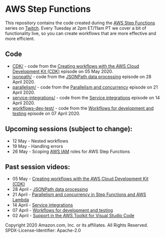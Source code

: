 # AWS Step Functions

This repository contains the code created during the [AWS Step Functions][step-functions] series on [Twitch][twitch]. Every Tuesday at 2pm ET/11am PT we cover a bit of functionality live, so you can create workflows that are more effective and more efficient.

## Code

* [CDK/](CDK) - code from the [Creating workflows with the AWS Cloud Development Kit (CDK)][cdk] episode on 05 May 2020.
* [jsonpath/](jsonpath) - code from the [JSONPath data processing][jsonpath] episode on 28 April 2020.
* [parallelism/](parallelism) - code from the [Parallelism and concurrency][parallelism-concurrency] episode on 21 April 2020.
* [service-integrations/](service-integrations) - code from the [Service integrations][service-integrations] episode on 14 April 2020.
* [workflows-dev-test/](workflows-dev-test) - code from the [Workflows for development and testing][workflows] episode on 07 April 2020.

## Upcoming sessions (subject to change):

* 12 May - Nested workflows
* 19 May - Handling errors
* 26 May - Scoping [AWS IAM][iam] roles for AWS Step Functions

## Past session videos:

* 05 May - [Creating workflows with the AWS Cloud Development Kit (CDK)][cdk]
* 28 April - [JSONPath data processing][jsonpath]
* 21 April - [Parallelism and concurrency in Step Functions and AWS Lambda][parallelism-concurrency]
* 14 April - [Service integrations][service-integrations]
* 07 April - [Workflows for development and testing][workflows]
* 02 April - [Support in the AWS Toolkit for Visual Studio Code][toolkit-support]

Copyright 2020 Amazon.com, Inc. or its affiliates. All Rights Reserved.
SPDX-License-Identifier: Apache-2.0

[iam]: https://aws.amazon.com/iam/
[step-functions]: https://aws.amazon.com/step-functions/
[twitch]: https://twitch.tv/aws/

[cdk]: https://youtu.be/T9iehMn5xHw
[jsonpath]: https://youtu.be/QpZ6IdKvOdw
[parallelism-concurrency]: https://youtu.be/At5mw8T2riY
[service-integrations]: https://youtu.be/01IL3_pG3KQ
[toolkit-support]: https://youtu.be/1RJtCKpdELQ
[workflows]: https://youtu.be/X79vSGi3qGU
